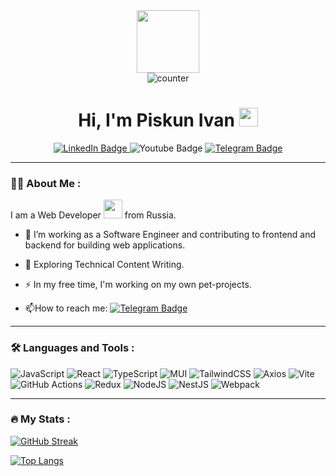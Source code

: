 <div id="header" align="center">
  <img src="https://media.giphy.com/media/M9gbBd9nbDrOTu1Mqx/giphy.gif" width="100"/>
</div>

<div id="badges" align="center">
  <img src="https://komarev.com/ghpvc/?username=JhonKikkoman&style=flat-square&color=blue" alt="counter"/>
  <h1>
    Hi, I'm Piskun Ivan
    <img src="https://media.giphy.com/media/hvRJCLFzcasrR4ia7z/giphy.gif" width="30px"/>
  </h1>
  <a href="https://www.linkedin.com/in/piskunivan">
    <img src="https://img.shields.io/badge/LinkedIn-blue?style=for-the-badge&logo=linkedin&logoColor=white" alt="LinkedIn Badge"/>
  </a>
  
  <img src="https://img.shields.io/badge/YouTube-red?style=for-the-badge&logo=youtube&logoColor=white" alt="Youtube Badge"/>

  
  <a href="https://t.me/Vanya566">
    <img src="https://img.shields.io/badge/Telegram-blue?style=for-the-badge&logo=telegram&logoColor=white" alt="Telegram Badge"/>
  <a/>
  

</div>

---

### :man_technologist: About Me :
I am a Web Developer <img src="https://media.giphy.com/media/WUlplcMpOCEmTGBtBW/giphy.gif" width="30"> from Russia.

- :telescope: I’m working as a Software Engineer and contributing to frontend and backend for building web applications.

- :seedling: Exploring Technical Content Writing.

- :zap: In my free time, I'm working on my own pet-projects.

- :mailbox:How to reach me: [![Telegram Badge](https://img.shields.io/badge/-JhonKikkoman-blue?style=flat&logo=Telegram&logoColor=white)](https://t.me/Vanya566)

---

### :hammer_and_wrench: Languages and Tools :

![JavaScript](https://img.shields.io/badge/JavaScript-F7DF1E?style=for-the-badge&logo=javascript&logoColor=black)
![React](https://img.shields.io/badge/react-%2320232a.svg?style=for-the-badge&logo=react&logoColor=%2361DAFB)
![TypeScript](https://img.shields.io/badge/TypeSctipt-316192?style=for-the-badge&logo=typescript&logoColor=white)
![MUI](https://img.shields.io/badge/MUI-%230081CB.svg?style=for-the-badge&logo=mui&logoColor=white)
![TailwindCSS](https://img.shields.io/badge/tailwindcss-%2338B2AC.svg?style=for-the-badge&logo=tailwind-css&logoColor=white)
![Axios](https://img.shields.io/badge/axios-%23593d92.svg?style=for-the-badge&logo=axios&logoColor=purple)
![Vite](https://img.shields.io/badge/vite-%23646CFF.svg?style=for-the-badge&logo=vite&logoColor=white)
![GitHub Actions](https://img.shields.io/badge/github%20actions-%232671E5.svg?style=for-the-badge&logo=githubactions&logoColor=white)
![Redux](https://img.shields.io/badge/redux-%23593d88.svg?style=for-the-badge&logo=redux&logoColor=white)
![NodeJS](https://img.shields.io/badge/node.js-6DA55F?style=for-the-badge&logo=node.js&logoColor=white)
![NestJS](https://img.shields.io/badge/nestjs-%23E0234E.svg?style=for-the-badge&logo=nestjs&logoColor=white)
![Webpack](https://img.shields.io/badge/webpack-%238DD6F9.svg?style=for-the-badge&logo=webpack&logoColor=black)

---

### :fire: My Stats :

<!--<a href="https://git.io/streak-stats">
  <img src="http://github-readme-streak-stats.herokuapp.com?user=JhonKikkoman" alt="GitHub Streak" />
</a> -->


[![GitHub Streak](http://github-readme-streak-stats.herokuapp.com?user=JhonKikkoman)](https://git.io/streak-stats)

[![Top Langs](https://github-readme-stats.vercel.app/api/top-langs/?username=JhonKikkoman&layout=compact&theme=vision-friendly-dark)](https://github.com/anuraghazra/github-readme-stats)

